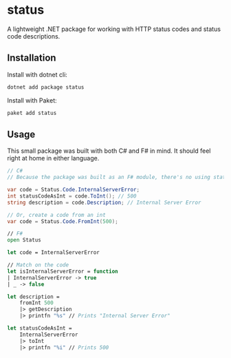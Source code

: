 # status
A lightweight .NET package for working with HTTP status codes and status code descriptions.

## Installation

Install with dotnet cli:

```sh
dotnet add package status
```

Install with Paket:

```sh
paket add status
```

## Usage

This small package was built with both C# and F# in mind. It should feel right at home in either language.

```cs
// C#
// Because the package was built as an F# module, there's no using statement. `Status` is just available.

var code = Status.Code.InternalServerError;
int statusCodeAsInt = code.ToInt(); // 500
string description = code.Description; // Internal Server Error

// Or, create a code from an int
var code = Status.Code.FromInt(500);
```

```fs
// F#
open Status

let code = InternalServerError

// Match on the code
let isInternalServerError = function
| InternalServerError -> true
| _ -> false

let description =
    fromInt 500
    |> getDescription
    |> printfn "%s" // Prints "Internal Server Error"

let statusCodeAsInt =
    InternalServerError
    |> toInt
    |> printfn "%i" // Prints 500
```
